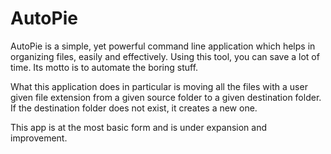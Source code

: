 # AutoPie
AutoPie is a simple, yet powerful command line application which helps in organizing files, easily and effectively. Using this tool, you can save a lot of time. Its motto is to automate the boring stuff.

What this application does in particular is moving all the files with a user given file extension from a given source folder to a given destination folder. If the destination folder does not exist, it creates a new one.

This app is at the most basic form and is under expansion and improvement.
